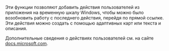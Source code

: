 ﻿Эти функции позволяют добавить действия пользователей из приложения на временную шкалу Windows, чтобы можно было возобновить работу с последнего действия, перейдя по прямой ссылке. Эти действия можно создать с помощью адаптивных карт или текста и описания.

Дополнительные сведения о действиях пользователей см. на сайте [docs.microsoft.com](https://docs.microsoft.com/windows/uwp/launch-resume/useractivities).